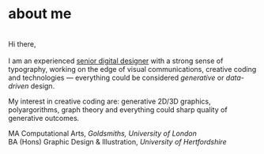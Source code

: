 <b><h1>about me</h1></b><br>
Hi there,<br><br>
I am an experienced <u>senior digital designer</u> with a strong sense of typography, working on the edge of visual communications, creative coding and technologies — everything could be considered <i>generative</i> or <i>data-driven</i> design. 

My interest in creative coding are: generative 2D/3D graphics, polyargorithms, graph theory and everything could sharp quality of generative outcomes.

MA Computational Arts, <i>Goldsmiths, University of London</i><br>
BA (Hons) Graphic Design & Illustration, <i>University of Hertfordshire</i>
